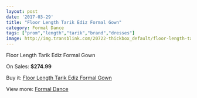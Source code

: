 ```yaml
---
layout: post
date: '2017-03-29'
title: "Floor Length Tarik Ediz Formal Gown"
category: Formal Dance
tags: ["prom","length","tarik","brand","dresses"]
image: http://img.transblink.com/20722-thickbox_default/floor-length-tarik-ediz-formal-gown.jpg
---
```

Floor Length Tarik Ediz Formal Gown

On Sales: **$274.99**
<a href="https://www.transblink.com/en/formal-dance/6558-floor-length-tarik-ediz-formal-gown.html"><amp-img layout="responsive" width="600" height="600" src="//img.transblink.com/20722-thickbox_default/floor-length-tarik-ediz-formal-gown.jpg" alt="Floor Length Tarik Ediz Formal Gown 0" /></a>
<a href="https://www.transblink.com/en/formal-dance/6558-floor-length-tarik-ediz-formal-gown.html"><amp-img layout="responsive" width="600" height="600" src="//img.transblink.com/20723-thickbox_default/floor-length-tarik-ediz-formal-gown.jpg" alt="Floor Length Tarik Ediz Formal Gown 1" /></a>

Buy it: [Floor Length Tarik Ediz Formal Gown](https://www.transblink.com/en/formal-dance/6558-floor-length-tarik-ediz-formal-gown.html "Floor Length Tarik Ediz Formal Gown")

View more: [Formal Dance](https://www.transblink.com/en/6-formal-dance "Formal Dance")